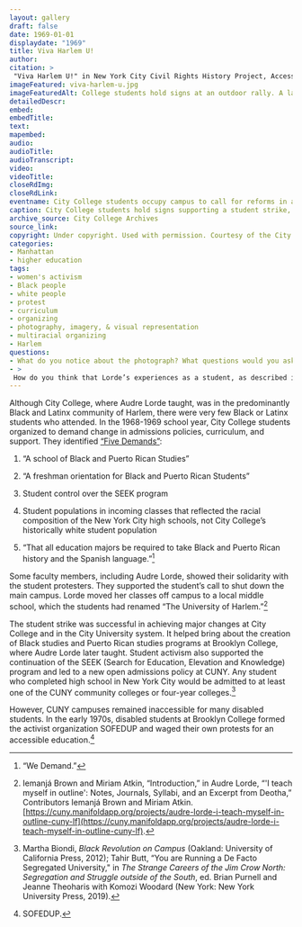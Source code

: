 ```yaml
--- 
layout: gallery
draft: false
date: 1969-01-01
displaydate: "1969"
title: Viva Harlem U!
author: 
citation: >
 "Viva Harlem U!" in New York City Civil Rights History Project, Accessed: [Month Day, Year], https://nyccivilrightshistory.org/gallery/viva-harlem-u.
imageFeatured: viva-harlem-u.jpg
imageFeaturedAlt: College students hold signs at an outdoor rally. A large banner reads, "Support the Five Demands - Viva Harlem U."
detailedDescr: 
embed: 
embedTitle: 
text: 
mapembed: 
audio: 
audioTitle: 
audioTranscript: 
video: 
videoTitle: 
closeRdImg: 
closeRdLink: 
eventname: City College students occupy campus to call for reforms in admissions and curriculum.
caption: City College students hold signs supporting a student strike, after several months of organizing for changes in curriculum and admissions there and on other City University of New York campuses.
archive_source: City College Archives
source_link: 
copyright: Under copyright. Used with permission. Courtesy of the City College Archives.
categories: 
- Manhattan
- higher education
tags: 
- women's activism
- Black people
- white people
- protest
- curriculum
- organizing
- photography, imagery, & visual representation
- multiracial organizing
- Harlem
questions: 
- What do you notice about the photograph? What questions would you ask to learn more about this protest? 
- >
 How do you think that Lorde’s experiences as a student, as described in [*Zami*](../topics/black-latina-women/audre-lorde-cuny/zami-a-new-spelling-of-my-name), and as a queer Black woman, shaped her approach to student activism? 
--- 
```


Although City College, where Audre Lorde taught, was in the predominantly Black and Latinx community of Harlem, there were very few Black or Latinx students who attended. In the 1968-1969 school year, City College students organized to demand change in admissions policies, curriculum, and support. They identified [“Five Demands”](/topics/black-latina-women/audre-lorde-cuny/we-demand/):

1. “A school of Black and Puerto Rican Studies”

2. “A freshman orientation for Black and Puerto Rican Students”

3. Student control over the SEEK program

4. Student populations in incoming classes that reflected the racial composition of the New York City high schools, not City College’s historically white student population

5. “That all education majors be required to take Black and Puerto Rican history and the Spanish language.”[^1]

Some faculty members, including Audre Lorde, showed their solidarity with the student protesters. They supported the student’s call to shut down the main campus. Lorde moved her classes off campus to a local middle school, which the students had renamed “The University of Harlem.”[^2]  

The student strike was successful in achieving major changes at City College and in the City University system. It helped bring about the creation of Black studies and Puerto Rican studies programs at Brooklyn College, where Audre Lorde later taught. Student activism also supported the continuation of the SEEK (Search for Education, Elevation and Knowledge) program and led to a new open admissions policy at CUNY. Any student who completed high school in New York City would be admitted to at least one of the CUNY community colleges or four-year colleges.[^3]  

However, CUNY campuses remained inaccessible for many disabled students. In the early 1970s, disabled students at Brooklyn College formed the activist organization SOFEDUP and waged their own protests for an accessible education.[^4]

[^1]: “We Demand.”

[^2]:  Iemanjá Brown and Miriam Atkin, “Introduction,” in Audre Lorde, “'I teach myself in outline': Notes, Journals, Syllabi, and an Excerpt from Deotha,” Contributors Iemanjá Brown and Miriam Atkin. [https://cuny.manifoldapp.org/projects/audre-lorde-i-teach-myself-in-outline-cuny-lf](https://cuny.manifoldapp.org/projects/audre-lorde-i-teach-myself-in-outline-cuny-lf).

[^3]: Martha Biondi, *Black Revolution on Campus* (Oakland: University of California Press, 2012); Tahir Butt, “You are Running a De Facto Segregated University," in *The Strange Careers of the Jim Crow North: Segregation and Struggle outside of the South*, ed.  Brian Purnell and Jeanne Theoharis with Komozi Woodard (New York: New York University Press, 2019).

[^4]: SOFEDUP.
